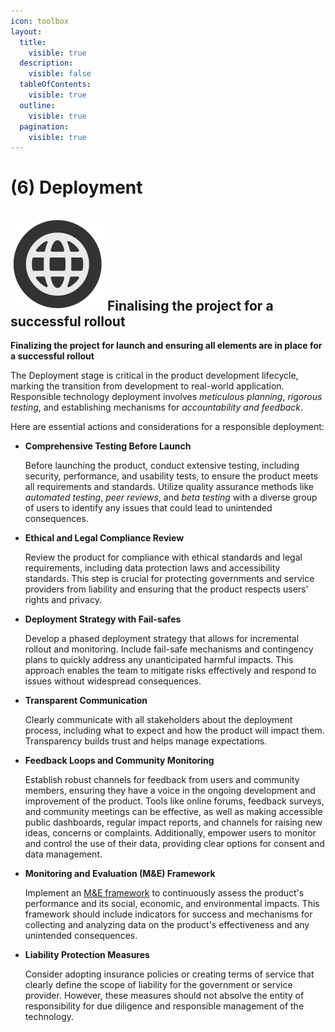 ```yaml
---
icon: toolbox
layout:
  title:
    visible: true
  description:
    visible: false
  tableOfContents:
    visible: true
  outline:
    visible: true
  pagination:
    visible: true
---
```


# (6) Deployment

## <img src="../.gitbook/assets/icon-w-inclusive.png" alt="https://www.notion.so/icons/forward_lightgray.svg" data-size="line"> Finalising the project for a successful rollout

**Finalizing the project for launch and ensuring all elements are in place for a successful rollout**

The Deployment stage is critical in the product development lifecycle, marking the transition from development to real-world application. Responsible technology deployment involves _meticulous planning_, _rigorous testing_, and establishing mechanisms for _accountability and feedback_.

Here are essential actions and considerations for a responsible deployment:

*   **Comprehensive Testing Before Launch**

    Before launching the product, conduct extensive testing, including security, performance, and usability tests, to ensure the product meets all requirements and standards. Utilize quality assurance methods like _automated testing_, _peer reviews_, and _beta testing_ with a diverse group of users to identify any issues that could lead to unintended consequences.
*   **Ethical and Legal Compliance Review**

    Review the product for compliance with ethical standards and legal requirements, including data protection laws and accessibility standards. This step is crucial for protecting governments and service providers from liability and ensuring that the product respects users' rights and privacy.
*   **Deployment Strategy with Fail-safes**

    Develop a phased deployment strategy that allows for incremental rollout and monitoring. Include fail-safe mechanisms and contingency plans to quickly address any unanticipated harmful impacts. This approach enables the team to mitigate risks effectively and respond to issues without widespread consequences.
*   **Transparent Communication**

    Clearly communicate with all stakeholders about the deployment process, including what to expect and how the product will impact them. Transparency builds trust and helps manage expectations.
*   **Feedback Loops and Community Monitoring**

    Establish robust channels for feedback from users and community members, ensuring they have a voice in the ongoing development and improvement of the product. Tools like online forums, feedback surveys, and community meetings can be effective, as well as making accessible public dashboards, regular impact reports, and channels for raising new ideas, concerns or complaints. Additionally, empower users to monitor and control the use of their data, providing clear options for consent and data management.
*   **Monitoring and Evaluation (M\&E) Framework**

    Implement an [M\&E framework](https://www.notion.so/MREL-2b99ff2b90224b94b3fee543efa03330?pvs=21) to continuously assess the product's performance and its social, economic, and environmental impacts. This framework should include indicators for success and mechanisms for collecting and analyzing data on the product's effectiveness and any unintended consequences.
*   **Liability Protection Measures**

    Consider adopting insurance policies or creating terms of service that clearly define the scope of liability for the government or service provider. However, these measures should not absolve the entity of responsibility for due diligence and responsible management of the technology.
